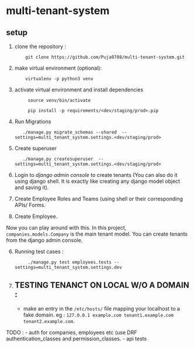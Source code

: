 # multi-tenant-system

## setup

1. clone the repository :
    ```
        git clone https://github.com/Puja0708/multi-tenant-system.git
    ```

2.  make virtual environment (optional):
    ```
        virtualenv -p python3 venv

    ```

3. activate virtual environment and install dependencies
   ```
        source venv/bin/activate

        pip install -p requirements/<dev/staging/prod>.pip
   ```

4. Run Migrations
     ```
        ./manage.py migrate_schemas --shared  --settings=multi_tenant_system.settings.<dev/staging/prod>
     ```

5. Create superuser
     ```
        ./manage.py createsuperuser  --settings=multi_tenant_system.settings.<dev/staging/prod>
     ```

6. Login to *django admin console* to create tenants (You can also do it using django shell. It is exactly like creating any django model object and saving it).

7. Create Employee Roles and Teams (using shell or their corresponding APIs/ Forms.

8. Create Employee.


Now you can play around with this. In this project, `companies.models.Company` is the main tenant model.
You can create tenants from the django admin console.

6. Running test cases :
    ```
         ./manage.py test employees.tests --settings=multi_tenant_system.settings.dev
    ```


7. ## TESTING TENANCT ON LOCAL W/O A DOMAIN :
    - make an entry in the `/etc/hosts/` file mapping your localhost to a fake domain.
        eg : `127.0.0.1 example.com tenant1.example.com tenant2.example.com`.


TODO :
    - auth for companies, employees etc (use DRF authentication_classes and permission_classes.
    - api tests